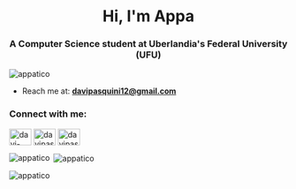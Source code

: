 <h1 align="center">Hi, I'm Appa</h1>
<h3 align="center">A Computer Science student at Uberlandia's Federal University (UFU)</h3>

<p align="left"> <img src="https://komarev.com/ghpvc/?username=appatico&label=Profile%20views&color=0e75b6&style=flat" alt="appatico" /> </p>


- Reach me at: **davipasquini12@gmail.com**

<h3 align="left">Connect with me:</h3>
<p align="left">
<a href="https://linkedin.com/in/davi-de-pontes-pasquini" target="blank"><img align="center" src="https://raw.githubusercontent.com/rahuldkjain/github-profile-readme-generator/master/src/images/icons/Social/linked-in-alt.svg" alt="davi-de-pontes-pasquini" height="30" width="40" /></a>
<a href="https://instagram.com/davipasquini12" target="blank"><img align="center" src="https://raw.githubusercontent.com/rahuldkjain/github-profile-readme-generator/master/src/images/icons/Social/instagram.svg" alt="davipasquini12" height="30" width="40" /></a>
<a href="https://www.hackerrank.com/davipasquini12" target="blank"><img align="center" src="https://raw.githubusercontent.com/rahuldkjain/github-profile-readme-generator/master/src/images/icons/Social/hackerrank.svg" alt="davipasquini12" height="30" width="40" /></a>
</p>


<p><img align="left" src="https://github-readme-stats.vercel.app/api/top-langs?username=appatico&show_icons=true&locale=en&layout=compact" alt="appatico" /></p>

<p>&nbsp;<img align="center" src="https://github-readme-stats.vercel.app/api?username=appatico&show_icons=true&locale=en" alt="appatico" /></p>

<p><img align="center" src="https://github-readme-streak-stats.herokuapp.com/?user=appatico&theme=default" alt="appatico" /></p>
